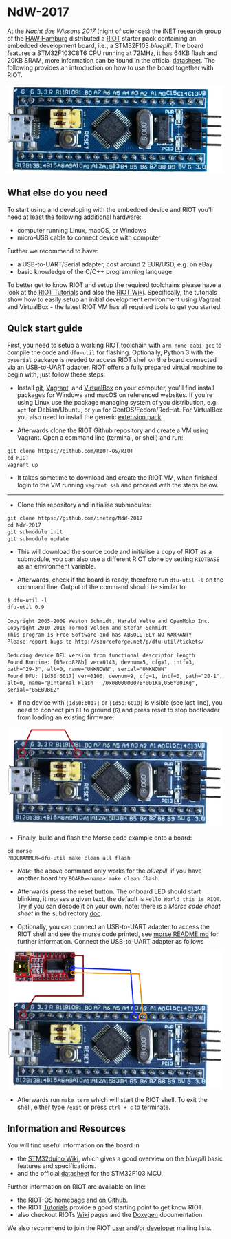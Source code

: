 # NdW-2017

At the *Nacht des Wissens 2017* (night of sciences) the [iNET research group][iNET]
of the [HAW Hamburg][HAW] distributed a [RIOT] starter pack containing an
embedded development board, i.e., a STM32F103 *bluepill*. The board features
a STM32F103C8T6 CPU running at 72MHz, it has 64KB flash and 20KB SRAM, more
information can be found in the official [datasheet]. The following
provides an introduction on how to use the board together with RIOT.

![img:bluepill](/doc/bluepill.png)

## What else do you need

To start using and developing with the embedded device and RIOT you'll need
at least the following additional hardware:
* computer running Linux, macOS, or Windows
* micro-USB cable to connect device with computer

Further we recommend to have:
* a USB-to-UART/Serial adapter, cost around 2 EUR/USD, e.g. on eBay
* basic knowledge of the C/C++ programming language

To better get to know RIOT and setup the required toolchains please have a look
at the [RIOT Tutorials][Tutorials] and also the [RIOT Wiki][Wiki]. Specifically,
the tutorials show how to easily setup an initial development environment using
Vagrant and VirtualBox - the latest RIOT VM has all required tools to get you
started.

## Quick start guide

First, you need to setup a working RIOT toolchain with `arm-none-eabi-gcc`
to compile the code and `dfu-util` for flashing. Optionally, Python 3 with the
`pyserial` package is needed to access RIOT shell on the board connected via
an USB-to-UART adapter. RIOT offers a fully prepared virtual machine to begin
with, just follow these steps:

* Install [git], [Vagrant], and [VirtualBox] on your computer, you'll find
install packages for Windows and macOS on referenced websites. If you're using
Linux use the package managing system of you distribution, e.g. `apt` for
Debian/Ubuntu, or `yum` for CentOS/Fedora/RedHat. For VirtualBox you also need
to install the generic [extension pack][vboxext].

* Afterwards clone the RIOT Github repository and create a VM using Vagrant.
Open a command line (terminal, or shell) and run:

```
git clone https://github.com/RIOT-OS/RIOT
cd RIOT
vagrant up
```

* It takes sometime to download and create the RIOT VM, when finished login to
the VM running `vagrant ssh` and proceed with the steps below.

----

* Clone this repository and initialise submodules:

```
git clone https://github.com/inetrg/NdW-2017
cd NdW-2017
git submodule init
git submodule update
```

* This will download the source code and initialise a copy of RIOT as a
submodule, you can also use a different RIOT clone by setting `RIOTBASE` as
an environment variable.

* Afterwards, check if the board is ready, therefore run `dfu-util -l` on the
command line. Output of the command should be similar to:

```
$ dfu-util -l
dfu-util 0.9

Copyright 2005-2009 Weston Schmidt, Harald Welte and OpenMoko Inc.
Copyright 2010-2016 Tormod Volden and Stefan Schmidt
This program is Free Software and has ABSOLUTELY NO WARRANTY
Please report bugs to http://sourceforge.net/p/dfu-util/tickets/

Deducing device DFU version from functional descriptor length
Found Runtime: [05ac:828b] ver=0143, devnum=5, cfg=1, intf=3, path="29-3", alt=0, name="UNKNOWN", serial="UNKNOWN"
Found DFU: [1d50:6017] ver=0100, devnum=9, cfg=1, intf=0, path="20-1", alt=0, name="@Internal Flash   /0x08000000/8*001Ka,056*001Kg", serial="B5EB9BE2"
```

* If no device with `[1d50:6017]` or `[1d50:6018]` is visible (see last line),
you need to connect pin `B1` to ground (`G`) and press reset to stop bootloader
from loading an existing firmware:

![img:bootloader](/doc/bootloader.png)

* Finally, build and flash the Morse code example onto a board:

```
cd morse
PROGRAMMER=dfu-util make clean all flash
```

* *Note*: the above command only works for the *bluepill*, if you have another
board try `BOARD=<name> make clean flash`.

* Afterwards press the reset button. The onboard LED should start blinking,
it morses a given text, the default is `Hello World this is RIOT`. Try if you
can decode it on your own,  note: there is a *Morse code cheat sheet* in the
subdirectory [doc](/doc/morse_code.pdf).

* Optionally, you can connect an USB-to-UART adapter to access the RIOT shell
and see the morse code printed, see [morse README.md](/morse/README.md) for
further information. Connect the USB-to-UART adapter as follows

![img:USB-to-UART](/doc/shell.png)

* Afterwards run `make term` which will start the RIOT shell. To exit the shell,
either type `/exit` or press `ctrl + c` to terminate.

## Information and Resources

You will find useful information on the board in

* the [STM32duino Wiki][bluepill], which gives a good overview on the *bluepill*
basic features and specifications.
* and the official [datasheet] for the STM32F103 MCU.

Further information on RIOT are available on line:

* the RIOT-OS [homepage][RIOT] and on [Github].
* the RIOT [Tutorials] provide a good starting point to get know RIOT.
* also checkout RIOTs [Wiki] pages and the [Doxygen] documentation.

We also recommend to join the RIOT [user](https://lists.riot-os.org/mailman/listinfo/users)
and/or [developer](https://lists.riot-os.org/mailman/listinfo/devel) mailing lists.

[HAW]:  http://www.haw-hamburg.de
[iNET]: https://www.inet.haw-hamburg.de
[RIOT]: https://riot-os.org
[Github]: https://github.com/RIOT-OS/RIOT
[Tutorials]: https://github.com/RIOT-OS/Tutorials
[Wiki]: https://github.com/RIOT-OS/RIOT/Wiki
[Doxygen]: https://doc.riot-os.org

[bluepill]: http://wiki.stm32duino.com/index.php?title=Blue_Pill
[datasheet]: http://www.st.com/resource/en/datasheet/stm32f103c8.pdf

[git]: https://git-scm.com/downloads
[Vagrant]: https://www.vagrantup.com/downloads.html
[VirtualBox]: https://www.virtualbox.org/wiki/Downloads
[vboxext]: http://download.virtualbox.org/virtualbox/5.2.0/Oracle_VM_VirtualBox_Extension_Pack-5.2.0-118431.vbox-extpack
